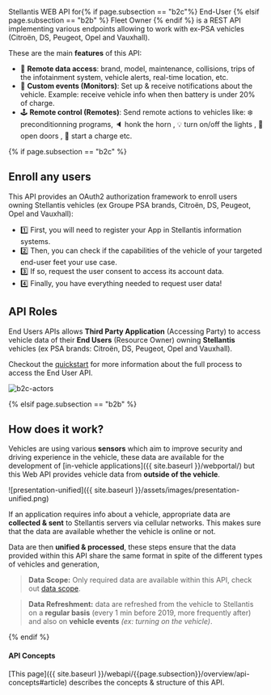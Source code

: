 
Stellantis WEB API for{% if page.subsection == "b2c"%} End-User {% elsif page.subsection == "b2b" %} Fleet Owner {% endif %} is a REST API implementing various endpoints allowing to work with ex-PSA vehicles (Citroën, DS, Peugeot, Opel and Vauxhall).

These are the main **features** of this API:
- 🚙 **Remote data access**: brand, model, maintenance, collisions, trips of the infotainment system, vehicle alerts, real-time location, etc.
- 🔔 **Custom events (Monitors)**: Set up & receive notifications about the vehicle. Example: receive vehicle info when then battery is under 20% of charge.
- 🕹 **Remote control (Remotes)**: Send remote actions to vehicles like: ❄️ preconditionning programs, 🔈 honk the horn , 💡 turn on/off the lights , 🚪 open doors , 🔋 start a charge etc.

{% if page.subsection == "b2c" %}

## Enroll any users

This API provides an OAuth2 authorization framework to enroll users owning Stellantis vehicles (ex Groupe PSA brands, Citroën, DS, Peugeot, Opel and Vauxhall):
- 1️⃣ First, you will need to register your App in Stellantis information systems.
- 2️⃣ Then, you can check if the capabilities of the vehicle of your targeted end-user feet your use case.
- 3️⃣ If so, request the user consent to access its account data.
- 4️⃣ Finally, you have everything needed to request user data!


## API Roles

End Users APIs allows **Third Party Application** (Accessing Party) to access vehicle data of their **End Users** (Resource Owner) owning **Stellantis** vehicles (ex PSA brands: Citroën, DS, Peugeot, Opel and Vauxhall).

Checkout the [quickstart]({{site.baseurl}}/webapi/b2c/quickstart/about-authentication/#article) for more information about the full process to access the End User API.

![b2c-actors]({{site.baseurl}}/assets/images/b2c-actors.svg)

{% elsif page.subsection == "b2b" %}

## How does it work?

Vehicles are using various **sensors** which aim to improve security and driving experience in the vehicle, these data are available for the development of [in-vehicle applications]({{ site.baseurl }}/webportal/) but this Web API provides vehicle data from **outside of the vehicle**.

![presentation-unified]({{ site.baseurl }}/assets/images/presentation-unified.png)

If an application requires info about a vehicle, appropriate data are **collected & sent** to Stellantis servers via cellular networks. This makes sure that the data are available whether the vehicle is online or not.

Data are then **unified & processed**, these steps ensure that the data provided within this API share the same format in spite of the different types of vehicles and generation,

> **Data Scope:** Only required data are available within this API, check out [data scope]({{site.baseurl}}/webapi/b2c/overview/data-scope/#article).

> **Data Refreshment:** data are refreshed from the vehicle to Stellantis on a **regular basis** (every 1 min before 2019, more frequently after) and also on **vehicle events** *(ex: turning on the vehicle)*.

{% endif %}

#### API Concepts
[This page]({{ site.baseurl }}/webapi/{{page.subsection}}/overview/api-concepts#article) describes the concepts & structure of this API.